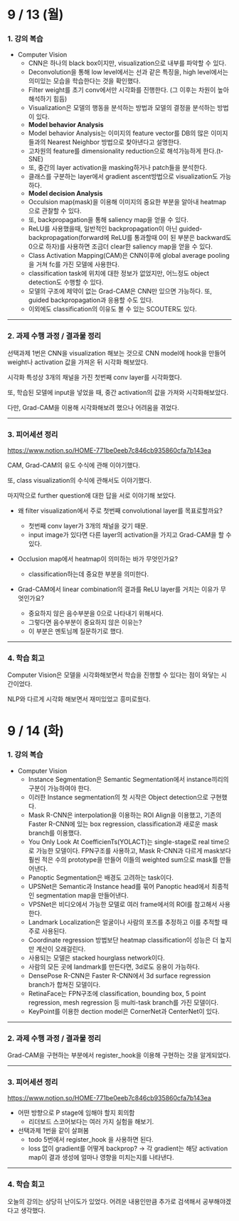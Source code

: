 # 9 / 13 (월)

### 1. 강의 복습

- Computer Vision
  - CNN은 하나의 black box이지만, visualization으로 내부를 파악할 수 있다.
  - Deconvolution을 통해 low level에서는 선과 같은 특징을, high level에서는 의미있는 모습을 학습한다는 것을 확인했다.
  - Filter weight를 초기 conv에서만 시각화를 진행한다. (그 이후는 차원이 높아 해석하기 힘듬)
  - Visualization은 모델의 행동을 분석하는 방법과 모델의 결정을 분석하는 방법이 있다.
  - **Model behavior Analysis**
  - Model behavior Analysis는 이미지의 feature vector를 DB의 많은 이미지들과의 Nearest Neighbor 방법으로 찾아낸다고 설명한다.
  - 고차원의 feature를 dimensionality reduction으로 해석가능하게 한다.(t-SNE)
  - 또, 중간의 layer activation을 masking하거나 patch들을 분석한다.
  - 클래스를 구분하는 layer에서 gradient ascent방법으로 visualization도 가능하다.
  - **Model decision Analysis**
  - Occulsion map(mask)을 이용해 이미지의 중요한 부분을 알아내 heatmap으로 관찰할 수 있다.
  - 또, backpropagation을 통해 saliency map을 얻을 수 있다.
  - ReLU를 사용했을때, 일반적인 backpropagation이 아닌 guided-backpropagation(forward에 ReLU를 통과할때 0이 된 부분은 backward도 0으로 하자)를 사용하면 조금더 clear한 saliency map을 얻을 수 있다.
  - Class Activation Mapping(CAM)은 CNN이후에 global average pooling을 거쳐 fc를 가진 모델에 사용한다.
  - classification task에 위치에 대한 정보가 없었지만, 어느정도 object detection도 수행할 수 있다.
  - 모델의 구조에 제약이 없는 Grad-CAM은 CNN만 있으면 가능하다. 또, guided backpropagation과 응용할 수도 있다.
  - 이외에도 classification의 이유도 볼 수 있는 SCOUTER도 있다.


---

### 2. 과제 수행 과정 / 결과물 정리

선택과제 1번은 CNN을 visualization 해보는 것으로 CNN model에 hook을 만들어 weight나 activation 값을 가져온 뒤 시각화 해보았다.

시각화 특성상 3개의 채널을 가진 첫번째 conv layer를 시각화했다.

또, 학습된 모델에 input을 넣었을 때, 중간 activation의 값을 가져와 시각화해보았다.

다만, Grad-CAM을 이용해 시각화해보려 했으나 어려움을 겪었다.

---

### 3. 피어세션 정리

https://www.notion.so/HOME-771be0eeb7c846cb935860cfa7b143ea

CAM, Grad-CAM의 유도 수식에 관해 이야기했다.

또, class visualization의 수식에 관해서도 이야기했다.

마지막으로 further question에 대한 답을 서로 이야기해 보았다.

- 왜 filter visualization에서 주로 첫번째 convolutional layer를 목표로할까요?
  - 첫번째 conv layer가 3개의 채널을 갖기 때문.
  - input image가 있다면 다른 layer의 activation을 가지고 Grad-CAM을 할 수 있다.

- Occlusion map에서 heatmap이 의미하는 바가 무엇인가요?
  - classification하는데 중요한 부분을 의미한다.

- Grad-CAM에서 linear combination의 결과를 ReLU layer를 거치는 이유가 무엇인가요?
  - 중요하지 않은 음수부분을 0으로 나타내기 위해서다.
  - 그렇다면 음수부분이 중요하지 않은 이유는?
  - 이 부분은 멘토님께 질문하기로 했다.

---

### 4. 학습 회고

Computer Vision은 모델을 시각화해보면서 학습을 진행할 수 있다는 점이 와닿는 시간이었다.

NLP와 다르게 시각화 해보면서 재미있었고 흥미로웠다.


# 9 / 14 (화)

### 1. 강의 복습

- Computer Vision
  - Instance Segmentation은 Semantic Segmentation에서 instance끼리의 구분이 가능하여야 한다.
  - 이러한 Instance segmentation의 첫 시작은 Object detection으로 구현했다.
  - Mask R-CNN은 interpolation을 이용하는 ROI Align을 이용했고, 기존의 Faster R-CNN에 있는 box regression, classification과 새로운 mask branch를 이용했다.
  - You Only Look At CoefficienTs(YOLACT)는 single-stage로 real time으로 가능한 모델이다. FPN구조를 사용하고, Mask R-CNN과 다르게 mask보다 훨씬 적은 수의 prototype을 만들어 이들의 weighted sum으로 mask를 만들어낸다.
  - Panoptic Segmentation은 배경도 고려하는 task이다.
  - UPSNet은 Semantic과 Instance head를 묶어 Panoptic head에서 최종적인 segmentation map을 만들어낸다.
  - VPSNet은 비디오에서 가능한 모델로 여러 frame에서의 ROI를 참고해서 사용한다.
  - Landmark Localization은 얼굴이나 사람의 포즈를 추정하고 이를 추적할 때 주로 사용된다.
  - Coordinate regression 방법보단 heatmap classification이 성능은 더 높지만 계산이 오래걸린다.
  - 사용되는 모델은 stacked hourglass network이다.
  - 사람의 모든 곳에 landmark를 만든다면, 3d로도 응용이 가능하다.
  - DensePose R-CNN은 Faster R-CNN에서 3d surface regression branch가 합쳐진 모델이다.
  - RetinaFace는 FPN구조에 classification, bounding box, 5 point regression, mesh regression 등 multi-task branch를 가진 모델이다.
  - KeyPoint를 이용한 dection model은 CornerNet과 CenterNet이 있다.


---

### 2. 과제 수행 과정 / 결과물 정리

Grad-CAM을 구현하는 부분에서 register_hook을 이용해 구현하는 것을 알게되었다.

---

### 3. 피어세션 정리

https://www.notion.so/HOME-771be0eeb7c846cb935860cfa7b143ea

- 어떤 방향으로 P stage에 임해야 할지 회의함
    - 리더보드 스코어보다는 여러 가지 실험을 해보기.
- 선택과제 1번을 같이 살펴봄
    - todo 5번에서 register_hook 을 사용하면 된다.
    - loss 없이 gradient를 어떻게 backprop? → 각 gradient는 해당 activation map이 결과 생성에 얼마나 영향을 미치는지를 나타낸다.

---

### 4. 학습 회고

오늘의 강의는 상당히 난이도가 있었다. 어려운 내용인만큼 추가로 검색해서 공부해야겠다고 생각했다.

